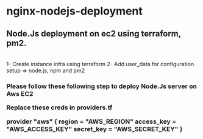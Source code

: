 # nginx-nodejs-deployment

<h2>Node.Js deployment on ec2 using terraform, pm2.</h2>
<br/>
1- Create instance infra using terraform 
2- Add user_data for configuration setup => node.js, npm and pm2

<h3>Please follow these following step to deploy Node.Js server on Aws EC2<h/3>
<br/>
<p>Replace these creds in providers.tf 

provider "aws" {
  region     = "AWS_REGION"
  access_key = "AWS_ACCESS_KEY"
  secret_key = "AWS_SECRET_KEY"
}</p>